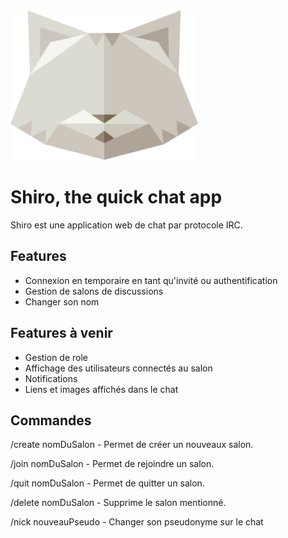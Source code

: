 <img src="/src/images/Shiroctogone.png" width="300">

# Shiro, the quick chat app

Shiro est une application web de chat par protocole IRC. 

## Features

- Connexion en temporaire en tant qu'invité ou authentification
- Gestion de salons de discussions
- Changer son nom

## Features à venir

- Gestion de role
- Affichage des utilisateurs connectés au salon
- Notifications
- Liens et images affichés dans le chat

## Commandes

/create nomDuSalon - Permet de créer un nouveaux salon.

/join nomDuSalon - Permet de rejoindre un salon.

/quit nomDuSalon - Permet de quitter un salon.

/delete nomDuSalon - Supprime le salon mentionné.

/nick nouveauPseudo - Changer son pseudonyme sur le chat
